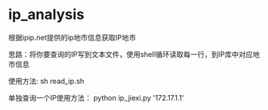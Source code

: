 # ip_analysis
根据ipip.net提供的ip地市信息获取IP地市

思路：将你要查询的IP写到文本文件，使用shell循环读取每一行，到IP库中对应地市信息

使用方法:
sh read_ip.sh

单独查询一个IP使用方法：
python ip_jiexi.py '172.17.1.1'
